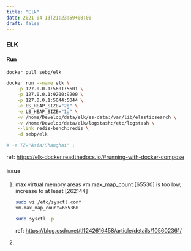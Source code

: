 ```yaml
---
title: "Elk"
date: 2021-04-13T21:23:59+08:00
draft: false
---
```


### ELK

#### Run

```bash
docker pull sebp/elk

docker run --name elk \
	-p 127.0.0.1:5601:5601 \
	-p 127.0.0.1:9200:9200 \
	-p 127.0.0.1:5044:5044 \
	-e ES_HEAP_SIZE="2g" \
	-e LS_HEAP_SIZE="1g" \
    -v /home/Develop/data/elk/es-data:/var/lib/elasticsearch \
	-v /home/Develop/data/elk/logstash:/etc/logstash \
	--link redis-bench:redis \
	-d sebp/elk

# -e TZ="Asia/Shanghai" \

```

ref: https://elk-docker.readthedocs.io/#running-with-docker-compose



#### issue

1. max virtual memory areas vm.max_map_count [65530] is too low, increase to at least [262144]

   ```bash
   sudo vi /etc/sysctl.conf
   vm.max_map_count=655360
   
   sudo sysctl -p
   
   ```

   ref: https://blog.csdn.net/tl1242616458/article/details/105602361/

2. 













